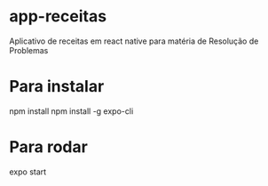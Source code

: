 # app-receitas
Aplicativo de receitas em react native para matéria de Resolução de Problemas

# Para instalar
npm install
npm install -g expo-cli

# Para rodar
expo start
